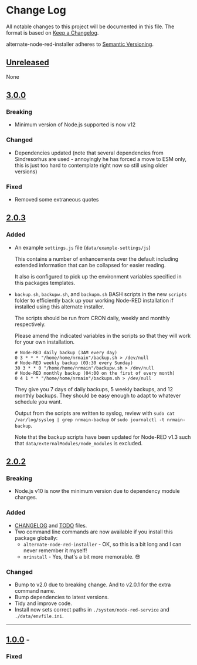 # Change Log

All notable changes to this project will be documented in this file. The format is based on [Keep a Changelog](https://keepachangelog.com/en/1.0.0/).

alternate-node-red-installer adheres to [Semantic Versioning](https://semver.org/spec/v2.0.0.html).

## [Unreleased](https://github.com/TotallyInformation/alternate-node-red-installer/compare/v2.0.2...master)

None

## [3.0.0](https://github.com/TotallyInformation/alternate-node-red-installer/compare/v2.0.3...v3.0.0)

### Breaking

* Minimum version of Node.js supported is now v12

### Changed

* Dependencies updated (note that several dependencies from Sindresorhus are used - annoyingly he has forced a move to ESM only, this is just too hard to contemplate right now so still using older versions)

### Fixed

* Removed some extraneous quotes

## [2.0.3](https://github.com/TotallyInformation/alternate-node-red-installer/compare/v2.0.2...v2.0.3)

### Added

- An example `settings.js` file (`data/example-settings/js`)

  This contains a number of enhancements over the default including extended information that can be collapsed for easier reading.

  It also is configured to pick up the environment variables specified in this packages templates.
  
- `backup.sh`, `backupw.sh`, and `backupm.sh` BASH scripts in the new `scripts` folder to efficiently back up your working Node-RED installation if installed using this alternate installer.
  
  The scripts should be run from CRON daily, weekly and monthly respectively.

  Please amend the indicated variables in the scripts so that they will work for your own installation.

  ```text
  # Node-RED daily backup (3AM every day)
  0 3 * * * "/home/home/nrmain"/backup.sh > /dev/null
  # Node-RED weekly backup (03:30 every Sunday)
  30 3 * * 0 "/home/home/nrmain"/backupw.sh > /dev/null
  # Node-RED monthly backup (04:00 on the first of every month)
  0 4 1 * * "/home/home/nrmain"/backupm.sh > /dev/null
  ```

  They give you 7 days of daily backups, 5 weekly backups, and 12 monthly backups. They should be easy enough to adapt to whatever schedule you want.

  Output from the scripts are written to syslog, review with `sudo cat /var/log/syslog | grep nrmain-backup` or `sudo journalctl -t nrmain-backup`.

  Note that the backup scripts have been updated for Node-RED v1.3 such that `data/externalModules/node_modules` is excluded.

## [2.0.2](https://github.com/TotallyInformation/alternate-node-red-installer/compare/v1.0.0...v2.0.2)
### Breaking

- Node.js v10 is now the minimum version due to dependency module changes.

### Added

- [CHANGELOG](./CHANGELOG.md) and [TODO](./TODO.md) files.
- Two command line commands are now available if you install this package globally:
   - `alternate-node-red-installer` - OK, so this is a bit long and I can never remember it myself!
   - `nrinstall` - Yes, that's a bit more memorable. 😎

### Changed

- Bump to v2.0 due to breaking change. And to v2.0.1 for the extra command name.
- Bump dependencies to latest versions.
- Tidy and improve code.
- Install now sets correct paths in `./system/node-red-service` and `./data/envfile.ini`.

----

## [1.0.0](https://github.com/TotallyInformation/alternate-node-red-installer/compare/v0.0.1...v1.0.0) - 

### Fixed
